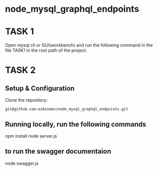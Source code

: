 # node_mysql_graphql_endpoints


# TASK 1

Open mysql cli or GUI(workbench) and run the following command in the file TASK1 in the root path of the project.


# TASK 2

## Setup & Configuration
Clone the repository:
```
git@github.com:eskoimex/node_mysql_graphql_endpoints.git
```

## Running locally, run the following commands
npm install
node server.js

## to run the swagger documentaion
node swagger.js
```